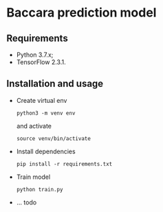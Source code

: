 # Baccara prediction model
## Requirements
- Python 3.7.x;
- TensorFlow 2.3.1. 

## Installation and usage
-   Create virtual env
    ```shell
    python3 -m venv env
    ```
    and activate
    ```shell
    source venv/bin/activate
    ```
-   Install dependencies
    ```shell
    pip install -r requirements.txt
    ```
-   Train model
    ```shell
    python train.py
    ```
-   ... todo
